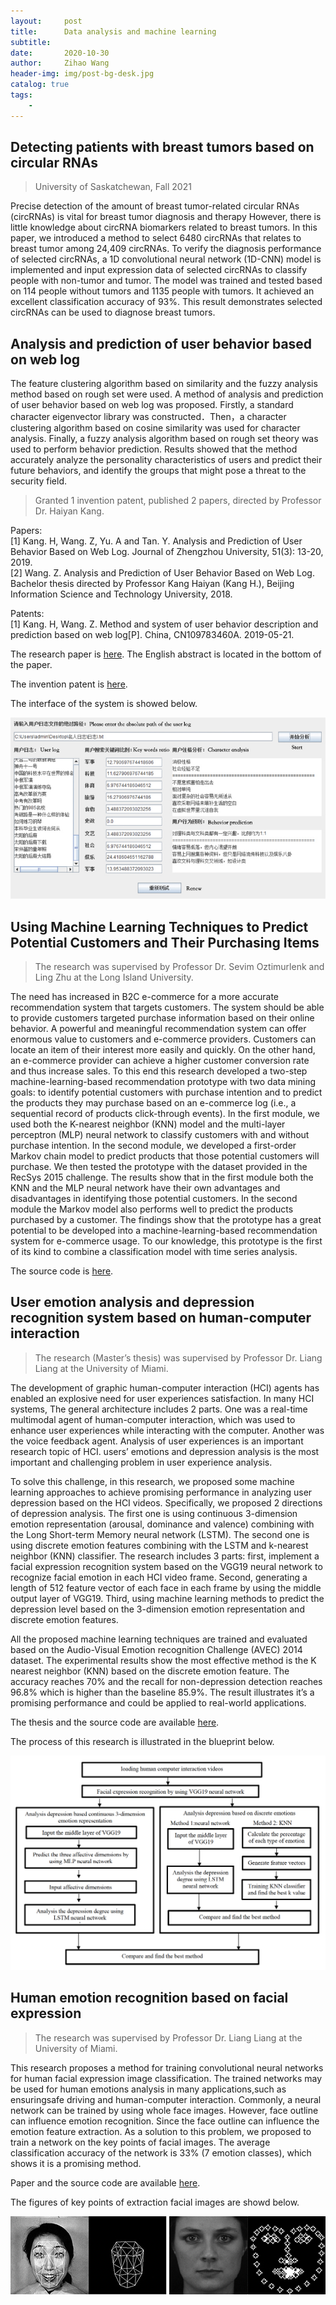 ```yaml
---
layout:     post
title:      Data analysis and machine learning
subtitle:   
date:       2020-10-30
author:     Zihao Wang
header-img: img/post-bg-desk.jpg
catalog: true
tags:
    - 
---
```


## Detecting patients with breast tumors based on circular RNAs

>University of Saskatchewan, Fall 2021

Precise detection of the amount of breast tumor-related circular RNAs (circRNAs) is vital for breast tumor diagnosis and therapy However, there is little knowledge about circRNA biomarkers related to breast tumors. In this paper, we introduced a method to
select 6480 circRNAs that relates to breast tumor among 24,409 circRNAs. To verify the diagnosis performance of selected circRNAs, a 1D convolutional neural network (1D-CNN) model is implemented and input expression data of selected circRNAs to classify people with non-tumor and tumor. The model was trained and tested based on 114 people without tumors and 1135 people with tumors. It achieved an excellent classification accuracy of 93%. This result
demonstrates selected circRNAs can be used to diagnose breast tumors.

## Analysis and prediction of user behavior based on web log

The feature clustering algorithm based on similarity and the fuzzy analysis method based on rough set were used. A method of analysis and prediction of user behavior based on web log was proposed. Firstly, a standard character eigenvector library was constructed．Then，a character clustering algorithm based on cosine similarity was used for character analysis. Finally, a fuzzy analysis algorithm based on rough set theory was used to perform behavior prediction. Results showed that the method accurately analyze the personality characteristics of users and predict their future behaviors, and identify the groups that might pose a threat to the security field.

>Granted 1 invention patent, published 2 papers, directed by Professor Dr. Haiyan Kang.

Papers:<br>
[1]	Kang. H, Wang. Z, Yu. A and Tan. Y. Analysis and Prediction of User Behavior Based on Web Log. Journal of   Zhengzhou University, 51(3): 13-20, 2019.<br>
[2]	Wang. Z. Analysis and Prediction of User Behavior Based on Web Log. Bachelor thesis directed by Professor Kang Haiyan (Kang H.), Beijing Information Science and  Technology University, 2018.

Patents:<br>
[1]	Kang. H, Wang. Z. Method and system of user behavior description and prediction based on web log[P]. China, CN109783460A. 2019-05-21.

The research paper is [here](https://github.com/wangzh3/wangzh3.github.io/blob/master/upload/Paper/Analysis%20and%20Prediction%20of%20User%20Behavior%20Based%20on%20Web%20Log.pdf). The English abstract is located in the bottom of the paper.

The invention patent is [here](https://github.com/wangzh3/wangzh3.github.io/blob/master/upload/Paper/Invention%20Title%20--%20User%20behavior%20depicting%20and%20predicting%20method%20and%20system%20based%20on%20web%20log.pdf).

The interface of the system is showed below.

![](https://raw.githubusercontent.com/wangzh3/wangzh3.github.io/master/upload/data%20analysis/log.jpg)

## Using Machine Learning Techniques to Predict Potential Customers and Their Purchasing Items
> The research was supervised by Professor Dr. Sevim Oztimurlenk and Ling Zhu at the Long Island University.

The need has increased in B2C e-commerce for a more accurate recommendation system that targets customers. The system should be able to provide customers targeted purchase information based on their online behavior. A powerful and meaningful recommendation system can offer enormous value to customers and e-commerce providers. Customers can locate an item of their interest more easily and quickly. On the other hand, an e-commerce provider can achieve a higher customer conversion rate and thus increase sales. To this end this research developed a two-step machine-learning-based recommendation prototype with two data mining goals: to identify potential customers with purchase intention and to predict the products they may purchase based on an e-commerce log (i.e., a sequential record of products click-through events). In the first module, we used both the K-nearest neighbor (KNN) model and the multi-layer perceptron (MLP) neural network to classify customers with and without purchase intention. In the second module, we developed a first-order Markov chain model to predict products that those potential customers will purchase. We then tested the prototype with the dataset provided in the RecSys 2015 challenge. The results show that in the first module both the KNN and the MLP neural network have their own advantages and disadvantages in identifying those potential customers. In the second module the Markov model also performs well to predict the products purchased by a customer. The findings show that the prototype has a great potential to be developed into a machine-learning-based recommendation system for e-commerce usage. To our knowledge, this prototype is the first of its kind to combine a classification model with time series analysis.

The source code is [here](https://github.com/wangzh3/Using-Machine-Learning-Techniques-to-Predict-Potential-Customers-and-Their-Purchasing-Items).

## User emotion analysis and depression recognition system based on human-computer interaction

>The research (Master’s thesis) was supervised by Professor Dr. Liang Liang at the University of Miami.

The development of graphic human-computer interaction (HCI) agents has enabled an explosive need for user experiences satisfaction. In many HCI systems, The general architecture includes 2 parts. One was a real-time multimodal agent of human-computer interaction, which was used to enhance user experiences while interacting with the computer. Another was the voice feedback agent. Analysis of user experiences is an important research topic of HCI. users’ emotions and depression analysis is the most important and challenging problem in user experience analysis.

To solve this challenge, in this research, we proposed some machine learning approaches to achieve promising performance in analyzing user depression based on the HCI videos. Specifically, we proposed 2 directions of depression analysis. The first one is using continuous 3-dimension emotion representation (arousal, dominance and valence) combining with the Long Short-term Memory neural network (LSTM). The second one is using discrete emotion features combining with the LSTM and k-nearest neighbor (KNN) classifier. The research includes 3 parts: first, implement a facial expression recognition system based on the VGG19 neural network to recognize facial emotion in each HCI video frame. Second, generating a length of 512 feature vector of each face in each frame by using the middle output layer of VGG19. Third, using machine learning methods to predict the depression level based on the 3-dimension emotion representation and discrete emotion features. 

All the proposed machine learning techniques are trained and evaluated based on the Audio-Visual Emotion recognition Challenge (AVEC) 2014 dataset. The experimental results show the most effective method is the K nearest neighbor (KNN) based on the discrete emotion feature. The accuracy reaches 70% and the recall for non-depression detection reaches 96.8% which is higher than the baseline 85.9%. The result illustrates it’s a promising performance and could be applied to real-world applications.

The thesis and the source code are available [here](https://github.com/wangzh3/USER-EMOTION-ANALYSIS-AND-DEPRESSION-RECOGNITION-SYSTEM-BASED-ON-HUMAN-COMPUTER-INTERACTION/blob/master/Zihao%20Wang%20csc794%20final%20report.pdf).

The process of this research is illustrated in the blueprint below.

![](https://raw.githubusercontent.com/wangzh3/wangzh3.github.io/master/upload/data%20analysis/master.png)


## Human emotion recognition based on facial expression

>The research was supervised by Professor Dr. Liang Liang at the University of Miami.

This research proposes a method for training convolutional neural networks for human facial expression image classification. The trained networks may be used for human emotions analysis in many applications,such as ensuringsafe driving and human-computer interaction. Commonly, a neural network can be trained by using whole face images. However, face outline can influence emotion recognition. Since the face outline can influence the emotion feature extraction. As a solution to this problem, we proposed to train a network on the key points of facial images. The average classification accuracy of the network is 33% (7 emotion classes), which shows it is a promising method.

Paper and the source code are available [here](https://github.com/wangzh3/facial-emotion-recognition/blob/master/Human%20emotion%20recognition%20based%20on%20facial%20expression.pdf).

The figures of key points of extraction facial images are showd below.

![](https://raw.githubusercontent.com/wangzh3/wangzh3.github.io/master/upload/data%20analysis/facial%20emo.jpg)
![](https://raw.githubusercontent.com/wangzh3/wangzh3.github.io/master/upload/data%20analysis/facial%20emotion.jpg)